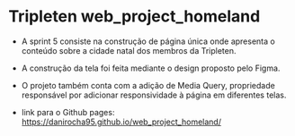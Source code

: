# Tripleten web_project_homeland

- A sprint 5 consiste na construção de página única onde apresenta o conteúdo sobre a cidade natal dos membros da Tripleten.
- A construção da tela foi feita mediante o design proposto pelo Figma.
- O projeto também conta com a adição de Media Query, propriedade responsável por adicionar responsividade à página em diferentes telas. 

- link para o Github pages:  https://danirocha95.github.io/web_project_homeland/
